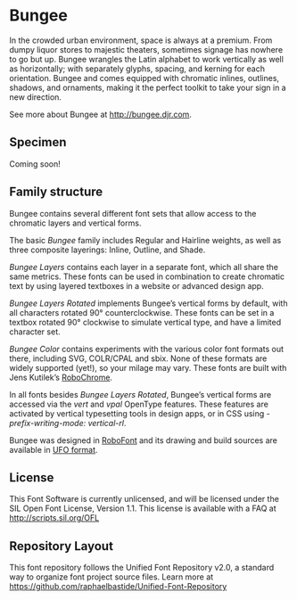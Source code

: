 # Bungee

In the crowded urban environment, space is always at a premium. From dumpy liquor stores to majestic theaters, sometimes signage has nowhere to go but up. Bungee wrangles the Latin alphabet to work vertically as well as horizontally; with separately glyphs, spacing, and kerning for each orientation. Bungee and comes equipped with chromatic inlines, outlines, shadows, and ornaments, making it the perfect toolkit to take your sign in a new direction.

See more about Bungee at http://bungee.djr.com.

## Specimen

Coming soon!

## Family structure

Bungee contains several different font sets that allow access to the chromatic layers and vertical forms. 

The basic *Bungee* family includes Regular and Hairline weights, as well as three composite layerings: Inline, Outline, and Shade.

*Bungee Layers* contains each layer in a separate font, which all share the same metrics. These fonts can be used in combination to create chromatic text by using layered textboxes in a website or advanced design app.

*Bungee Layers Rotated* implements Bungee’s vertical forms by default, with all characters rotated 90° counterclockwise. These fonts can be set in a textbox rotated 90° clockwise to simulate vertical type, and have a limited character set.

*Bungee Color* contains experiments with the various color font formats out there, including SVG, COLR/CPAL and sbix. None of these formats are widely supported (yet!), so your milage may vary. These fonts are built with Jens Kutilek’s <a href="https://github.com/fontfont/RoboChrome">RoboChrome</a>.

In all fonts besides *Bungee Layers Rotated*, Bungee’s vertical forms are accessed via the *vert* and *vpal* OpenType features. These features are activated by vertical typesetting tools in design apps, or in CSS using *-prefix-writing-mode: vertical-rl*.

Bungee was designed in <a href="http://www.robofont.com">RoboFont</a> and its drawing and build sources are available in <a href="http://www.unifiedfontobject.org">UFO format</a>.

## License

This Font Software is currently unlicensed, and will be licensed under the SIL Open Font License, Version 1.1. This license is available with a FAQ at http://scripts.sil.org/OFL

## Repository Layout

This font repository follows the Unified Font Repository v2.0, a standard way to organize font project source files. Learn more at https://github.com/raphaelbastide/Unified-Font-Repository